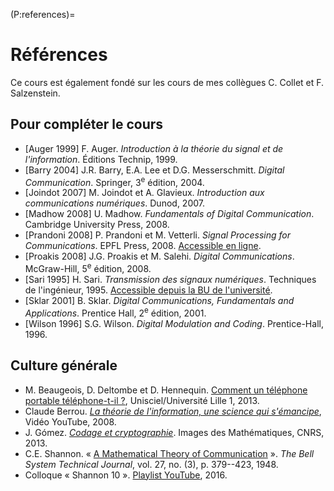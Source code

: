 (P:references)=
# Références


Ce cours est également fondé sur les cours de mes collègues C. Collet et F. Salzenstein.


## Pour compléter le cours

* [Auger 1999] F. Auger. _Introduction à la théorie du signal et de l'information_. Éditions Technip, 1999.
* [Barry 2004] J.R. Barry, E.A. Lee et D.G. Messerschmitt. _Digital Communication_. Springer, 3<sup>e</sup> édition, 2004.
* [Joindot 2007] M. Joindot et A. Glavieux. _Introduction aux communications numériques_. Dunod, 2007.
* [Madhow 2008] U. Madhow. _Fundamentals of Digital Communication_. Cambridge University Press, 2008.
* [Prandoni 2008] P. Prandoni et M. Vetterli. _Signal Processing for Communications_. EPFL Press, 2008.
  [Accessible en ligne](http://www.sp4comm.org/).
* [Proakis 2008] J.G. Proakis et M. Salehi. _Digital Communications_. McGraw-Hill, 5<sup>e</sup> édition, 2008.
* [Sari 1995] H. Sari. _Transmission des signaux numériques_. Techniques de l'ingénieur, 1995.
  [Accessible depuis la BU de l'université](https://www-techniques-ingenieur-fr.scd-rproxy.u-strasbg.fr/res/pdf/encyclopedia/42293210-e7100.pdf).
* [Sklar 2001] B. Sklar. _Digital Communications, Fundamentals and Applications_. Prentice Hall, 2<sup>e</sup> édition, 2001.
* [Wilson 1996] S.G. Wilson. _Digital Modulation and Coding_. Prentice-Hall, 1996.



## Culture générale

* M. Beaugeois, D. Deltombe et D. Hennequin.
  [Comment un téléphone portable téléphone-t-il ?](https://leblob.fr/techno/comment-un-telephone-portable-telephone-t-il),
  Unisciel/Université Lille 1, 2013.
* Claude Berrou. _[La théorie de l'information, une science qui s'émancipe](http://www.youtube.com/watch?v=_N55Bde6k7Q)_,
  Vidéo YouTube, 2008.
* J. Gómez. [_Codage et cryptographie_](http://images.math.cnrs.fr/Codage-et-cryptographie.html).
  Images des Mathématiques, CNRS, 2013.
* C.E. Shannon. « [A Mathematical Theory of Communication](http://people.math.harvard.edu/~ctm/home/text/others/shannon/entropy/entropy.pdf) ».
  _The Bell System Technical Journal_,
  vol. 27, no. (3), p. 379--423, 1948.
* Colloque « Shannon 10 ». [Playlist YouTube](http://tinyurl.com/jrye5bq), 2016.